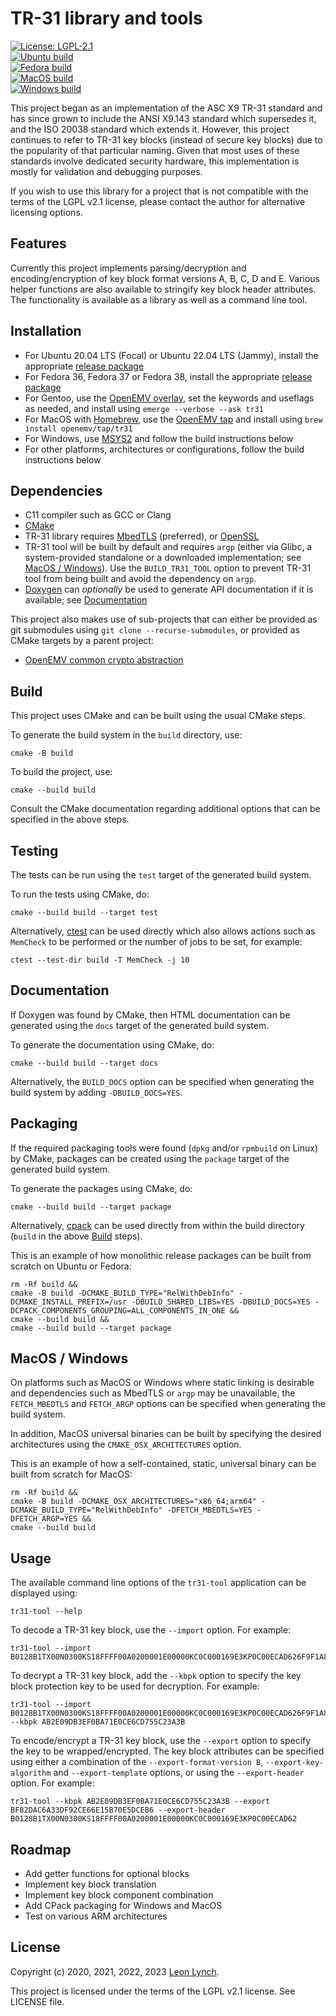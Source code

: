 TR-31 library and tools
=======================

[![License: LGPL-2.1](https://img.shields.io/github/license/openemv/tr31)](https://www.gnu.org/licenses/old-licenses/lgpl-2.1.html)<br/>
[![Ubuntu build](https://github.com/openemv/tr31/actions/workflows/ubuntu-build.yaml/badge.svg)](https://github.com/openemv/tr31/actions/workflows/ubuntu-build.yaml)<br/>
[![Fedora build](https://github.com/openemv/tr31/actions/workflows/fedora-build.yaml/badge.svg)](https://github.com/openemv/tr31/actions/workflows/fedora-build.yaml)<br/>
[![MacOS build](https://github.com/openemv/tr31/actions/workflows/macos-build.yaml/badge.svg)](https://github.com/openemv/tr31/actions/workflows/macos-build.yaml)<br/>
[![Windows build](https://github.com/openemv/tr31/actions/workflows/windows-build.yaml/badge.svg)](https://github.com/openemv/tr31/actions/workflows/windows-build.yaml)<br/>

This project began as an implementation of the ASC X9 TR-31 standard and has
since grown to include the ANSI X9.143 standard which supersedes it, and the
ISO 20038 standard which extends it. However, this project continues to refer
to TR-31 key blocks (instead of secure key blocks) due to the popularity of
that particular naming. Given that most uses of these standards involve
dedicated security hardware, this implementation is mostly for validation and
debugging purposes.

If you wish to use this library for a project that is not compatible with the
terms of the LGPL v2.1 license, please contact the author for alternative
licensing options.

Features
--------

Currently this project implements parsing/decryption and encoding/encryption
of key block format versions A, B, C, D and E. Various helper functions are
also available to stringify key block header attributes. The functionality is
available as a library as well as a command line tool.

Installation
------------

* For Ubuntu 20.04 LTS (Focal) or Ubuntu 22.04 LTS (Jammy), install the
  appropriate [release package](https://github.com/openemv/tr31/releases)
* For Fedora 36, Fedora 37 or Fedora 38, install the appropriate
  [release package](https://github.com/openemv/tr31/releases)
* For Gentoo, use  the
  [OpenEMV overlay](https://github.com/openemv/openemv-overlay), set the
  keywords and useflags as needed, and install using
  `emerge --verbose --ask tr31`
* For MacOS with [Homebrew](https://brew.sh/), use the
  [OpenEMV tap](https://github.com/openemv/homebrew-tap) and install using
  `brew install openemv/tap/tr31`
* For Windows, use [MSYS2](https://www.msys2.org/) and follow the build
  instructions below
* For other platforms, architectures or configurations, follow the build
  instructions below

Dependencies
------------

* C11 compiler such as GCC or Clang
* [CMake](https://cmake.org/)
* TR-31 library requires [MbedTLS](https://github.com/Mbed-TLS/mbedtls)
  (preferred), or [OpenSSL](https://www.openssl.org/)
* TR-31 tool will be built by default and requires `argp` (either via Glibc, a
  system-provided standalone or a downloaded implementation; see
  [MacOS / Windows](#macos--windows)). Use the `BUILD_TR31_TOOL` option to
  prevent TR-31 tool from being built and avoid the dependency on `argp`.
* [Doxygen](https://github.com/doxygen/doxygen) can _optionally_ be used to
  generate API documentation if it is available; see
  [Documentation](#documentation)

This project also makes use of sub-projects that can either be provided as
git submodules using `git clone --recurse-submodules`, or provided as CMake
targets by a parent project:
* [OpenEMV common crypto abstraction](https://github.com/openemv/crypto)

Build
-----

This project uses CMake and can be built using the usual CMake steps.

To generate the build system in the `build` directory, use:
```
cmake -B build
```

To build the project, use:
```
cmake --build build
```

Consult the CMake documentation regarding additional options that can be
specified in the above steps.

Testing
-------

The tests can be run using the `test` target of the generated build system.

To run the tests using CMake, do:
```
cmake --build build --target test
```

Alternatively, [ctest](https://cmake.org/cmake/help/latest/manual/ctest.1.html)
can be used directly which also allows actions such as `MemCheck` to be
performed or the number of jobs to be set, for example:
```
ctest --test-dir build -T MemCheck -j 10
```

Documentation
-------------

If Doxygen was found by CMake, then HTML documentation can be generated using
the `docs` target of the generated build system.

To generate the documentation using CMake, do:
```
cmake --build build --target docs
```

Alternatively, the `BUILD_DOCS` option can be specified when generating the
build system by adding `-DBUILD_DOCS=YES`.

Packaging
---------

If the required packaging tools were found (`dpkg` and/or `rpmbuild` on Linux)
by CMake, packages can be created using the `package` target of the generated
build system.

To generate the packages using CMake, do:
```
cmake --build build --target package
```

Alternatively, [cpack](https://cmake.org/cmake/help/latest/manual/cpack.1.html)
can be used directly from within the build directory (`build` in the above
[Build](#build) steps).

This is an example of how monolithic release packages can be built from
scratch on Ubuntu or Fedora:
```
rm -Rf build &&
cmake -B build -DCMAKE_BUILD_TYPE="RelWithDebInfo" -DCMAKE_INSTALL_PREFIX=/usr -DBUILD_SHARED_LIBS=YES -DBUILD_DOCS=YES -DCPACK_COMPONENTS_GROUPING=ALL_COMPONENTS_IN_ONE &&
cmake --build build &&
cmake --build build --target package
```

MacOS / Windows
---------------

On platforms such as MacOS or Windows where static linking is desirable and
dependencies such as MbedTLS or `argp` may be unavailable, the `FETCH_MBEDTLS`
and `FETCH_ARGP` options can be specified when generating the build system.

In addition, MacOS universal binaries can be built by specifying the desired
architectures using the `CMAKE_OSX_ARCHITECTURES` option.

This is an example of how a self-contained, static, universal binary can be
built from scratch for MacOS:
```
rm -Rf build &&
cmake -B build -DCMAKE_OSX_ARCHITECTURES="x86_64;arm64" -DCMAKE_BUILD_TYPE="RelWithDebInfo" -DFETCH_MBEDTLS=YES -DFETCH_ARGP=YES &&
cmake --build build
```

Usage
-----

The available command line options of the `tr31-tool` application can be
displayed using:
```
tr31-tool --help
```

To decode a TR-31 key block, use the `--import` option. For example:
```
tr31-tool --import B0128B1TX00N0300KS18FFFF00A0200001E00000KC0C000169E3KP0C00ECAD626F9F1A826814AA066D86C8C18BD0E14033E1EBEC75BEDF586E6E325F3AA8C0E5
```

To decrypt a TR-31 key block, add the `--kbpk` option to specify the key block
protection key to be used for decryption. For example:
```
tr31-tool --import B0128B1TX00N0300KS18FFFF00A0200001E00000KC0C000169E3KP0C00ECAD626F9F1A826814AA066D86C8C18BD0E14033E1EBEC75BEDF586E6E325F3AA8C0E5 --kbpk AB2E09DB3EF0BA71E0CE6CD755C23A3B
```

To encode/encrypt a TR-31 key block, use the `--export` option to specify the
key to be wrapped/encrypted. The key block attributes can be specified using
either a combination of the `--export-format-version B`,
`--export-key-algorithm` and `--export-template` options, or using the
`--export-header` option. For example:
```
tr31-tool --kbpk AB2E09DB3EF0BA71E0CE6CD755C23A3B --export BF82DAC6A33DF92CE66E15B70E5DCEB6 --export-header B0128B1TX00N0300KS18FFFF00A0200001E00000KC0C000169E3KP0C00ECAD62
```

Roadmap
-------

* Add getter functions for optional blocks
* Implement key block translation
* Implement key block component combination
* Add CPack packaging for Windows and MacOS
* Test on various ARM architectures

License
-------

Copyright (c) 2020, 2021, 2022, 2023 [Leon Lynch](https://github.com/leonlynch).

This project is licensed under the terms of the LGPL v2.1 license. See LICENSE file.
